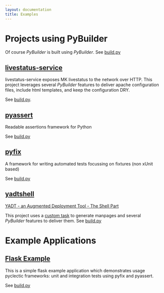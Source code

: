 ```yaml
---
layout: documentation
title: Examples
---
```


# Projects using PyBuilder

Of course *PyBuilder* is built using *PyBuilder*.
See [build.py](https://github.com/pybuilder/pybuilder/blob/master/build.py)

## [livestatus-service](https://github.com/ImmobilienScout24/livestatus_service)

livestatus-service exposes MK livestatus to the network over HTTP.
This project leverages several *PyBuilder* features to deliver apache configuration files, include html templates, and keep the configuration DRY.

See [build.py](https://github.com/ImmobilienScout24/livestatus_service/blob/master/build.py).

## [pyassert](https://github.com/pyclectic/pyassert)

Readable assertions framework for Python

See [build.py](https://github.com/pyclectic/pyassert/blob/master/build.py)

## [pyfix](https://github.com/pyclectic/pyfix)

A framework for writing automated tests focussing on fixtures (non xUnit based)

See [build.py](https://github.com/pyclectic/pyfix/blob/master/build.py)

## [yadtshell](https://github.com/yadt/yadtshell)

[YADT - an Augmented Deployment Tool - The Shell Part](http://www.yadt-project.org/)

This project uses a [custom task](/documentation/manual.html#WritingTasks) to generate manpages and several *PyBuilder* features to deliver them.
See [build.py](https://github.com/yadt/yadtshell/blob/master/build.py)


# Example Applications

## [Flask Example](https://github.com/pyclectic/flask-example)

This is a simple flask example application which demonstrates usage pyclectic frameworks: unit and integration tests using pyfix and pyassert.

See [build.py](https://github.com/pyclectic/flask-example/blob/master/build.py)
